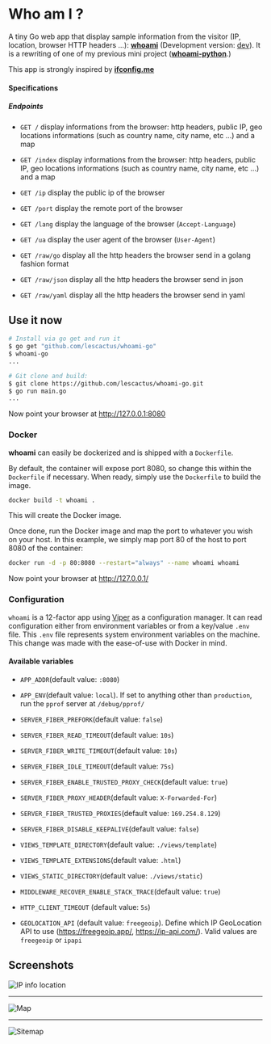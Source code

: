 Who am I ?
==================

A tiny Go web app that display sample information from the visitor (IP, location, browser HTTP headers ...): **[whoami](https://whoami-go.alexasr.tk/)** (Development version: [dev](https://whoami-go-dev-ujargjwndq-ew.a.run.app/)).
It is a rewriting of one of my previous mini project (**[whoami-python](https://github.com/lescactus/whoami-python)**.)

This app is strongly inspired by **[ifconfig.me](http://ifconfig.me)**

#### Specifications

##### Endpoints

* `GET /` display informations from the browser: http headers, public IP, geo locations informations (such as country name, city name, etc ...) and a map

* `GET /index` display informations from the browser: http headers, public IP, geo locations informations (such as country name, city name, etc ...) and a map

* `GET /ip` display the public ip of the browser

* `GET /port` display the remote port of the browser

* `GET /lang` display the language of the browser (`Accept-Language`)

* `GET /ua` display the user agent of the browser (`User-Agent`)

* `GET /raw/go` display all the http headers the browser send in a golang fashion format

* `GET /raw/json` display all the http headers the browser send in json

* `GET /raw/yaml` display all the http headers the browser send in yaml




Use it now
----------

```sh
# Install via go get and run it
$ go get "github.com/lescactus/whoami-go"
$ whoami-go
...

# Git clone and build:
$ git clone https://github.com/lescactus/whoami-go.git
$ go run main.go
...
```

Now point your browser at http://127.0.0.1:8080

### Docker
**whoami** can easily be dockerized and is shipped with a ``Dockerfile``.

By default, the container will expose port 8080, so change this within the ``Dockerfile`` if necessary. When ready, simply use the ``Dockerfile`` to build the image.

```sh
docker build -t whoami .
```
This will create the Docker image.

Once done, run the Docker image and map the port to whatever you wish on your host. In this example, we simply map port 80 of the host to port 8080 of the container:

```sh
docker run -d -p 80:8080 --restart="always" --name whoami whoami 
```

Now point your browser at http://127.0.0.1/

### Configuration

`whoami` is a 12-factor app using [Viper](https://github.com/spf13/viper) as a configuration manager. It can read configuration either from environment variables or from a key/value `.env` file. This `.env` file represents system environment variables on the machine. This change was made with the ease-of-use with Docker in mind.

#### Available variables

* `APP_ADDR`(default value: `:8080`)

* `APP_ENV`(default value: `local`). If set to anything other than `production`, run the `pprof` server at `/debug/pprof/`

* `SERVER_FIBER_PREFORK`(default value: `false`)

* `SERVER_FIBER_READ_TIMEOUT`(default value: `10s`)

* `SERVER_FIBER_WRITE_TIMEOUT`(default value: `10s`)

* `SERVER_FIBER_IDLE_TIMEOUT`(default value: `75s`)

* `SERVER_FIBER_ENABLE_TRUSTED_PROXY_CHECK`(default value: `true`)

* `SERVER_FIBER_PROXY_HEADER`(default value: `X-Forwarded-For`)

* `SERVER_FIBER_TRUSTED_PROXIES`(default value: `169.254.8.129`)

* `SERVER_FIBER_DISABLE_KEEPALIVE`(default value: `false`)

* `VIEWS_TEMPLATE_DIRECTORY`(default value: `./views/template`)

* `VIEWS_TEMPLATE_EXTENSIONS`(default value: `.html`)

* `VIEWS_STATIC_DIRECTORY`(default value: `./views/static`)

* `MIDDLEWARE_RECOVER_ENABLE_STACK_TRACE`(default value: `true`)

* `HTTP_CLIENT_TIMEOUT` (default value: `5s`)

* `GEOLOCATION_API` (default value: `freegeoip`). Define which IP GeoLocation API to use (https://freegeoip.app/, https://ip-api.com/). Valid values are `freegeoip` or `ipapi`


Screenshots
-----------
![IP info location](https://i.imgur.com/tAXLqaJ.png "IP info location")
***
![Map](https://i.imgur.com/o0j8NZj.png "Map")
***
![Sitemap](https://i.imgur.com/uemt9fm.png "Site map")

